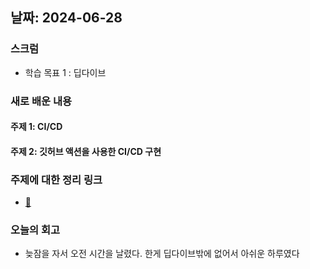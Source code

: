 ## 날짜: 2024-06-28

### 스크럼
- 학습 목표 1 : 딥다이브

### 새로 배운 내용
#### 주제 1: CI/CD

#### 주제 2: 깃허브 액션을 사용한 CI/CD 구현

### 주제에 대한 정리 링크
- [🌼](https://trues2.tistory.com/14)


### 오늘의 회고
- 늦잠을 자서 오전 시간을 날렸다. 한게 딥다이브밖에 없어서 아쉬운 하루였다

